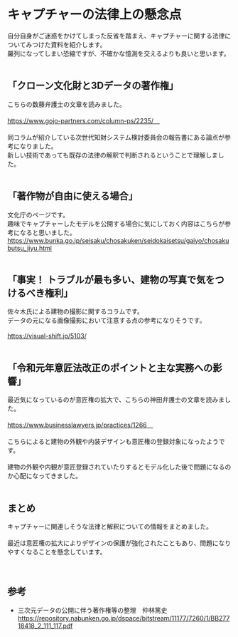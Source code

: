 # キャプチャーの法律上の懸念点　
自分自身がご迷惑をかけてしまった反省を踏まえ、キャプチャーに関する法律についてみつけた資料を紹介します。<br>
羅列になってしまい恐縮ですが、不確かな憶測を交えるよりも良いと思います。<br><br>

## 「クローン文化財と3Dデータの著作権」
こちらの数藤弁護士の文章を読みました。<br><br>
https://www.gojo-partners.com/column-ps/2235/　
<br><br>
同コラムが紹介している次世代知財システム検討委員会の報告書にある論点が参考になりました。<br>
新しい技術であっても既存の法律の解釈で判断されるということで理解しました。<br>
<br>
## 「著作物が自由に使える場合」
文化庁のページです。<br>
趣味でキャプチャーしたモデルを公開する場合に気にしておく内容はこちらが参考になると思いました。<br>
https://www.bunka.go.jp/seisaku/chosakuken/seidokaisetsu/gaiyo/chosakubutsu_jiyu.html
<br>
<br>
## 「事実！ トラブルが最も多い、建物の写真で気をつけるべき権利」
佐々木氏による建物の撮影に関するコラムです。<br>
データの元になる画像撮影において注意する点の参考になりそうです。<br>
<br>
https://visual-shift.jp/5103/ 
<br><br>
## 「令和元年意匠法改正のポイントと主な実務への影響」
最近気になっているのが意匠権の拡大で、こちらの神田弁護士の文章を読みました。<br>
<br>
https://www.businesslawyers.jp/practices/1266　
<br><br>
こちらによると建物の外観や内装デザインも意匠権の登録対象になったようです。<br><br>
建物の外観や内観が意匠登録されていたりするとモデル化した後で問題になるのか心配になってきました。<br><br>
## まとめ
キャプチャーに関連しそうな法律と解釈についての情報をまとめました。<br><br>
最近は意匠権の拡大によりデザインの保護が強化されたこともあり、問題になりやすくなることを懸念しています。<br><br>
<br>
## 参考
- 三次元データの公開に伴う著作権等の整理　仲林篤史　https://repository.nabunken.go.jp/dspace/bitstream/11177/7260/1/BB27718418_2_111_117.pdf<br>
